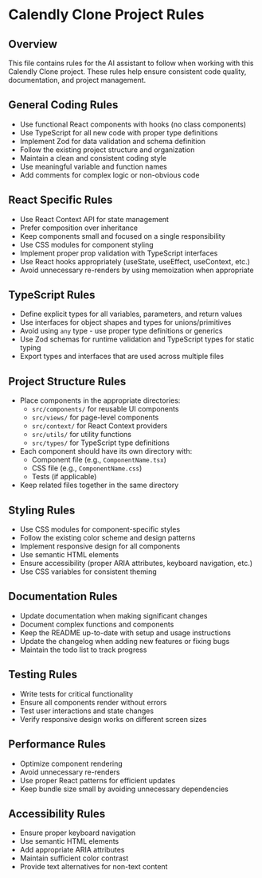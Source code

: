 # Calendly Clone Project Rules

## Overview
This file contains rules for the AI assistant to follow when working with this Calendly Clone project. These rules help ensure consistent code quality, documentation, and project management.

## General Coding Rules
- Use functional React components with hooks (no class components)
- Use TypeScript for all new code with proper type definitions
- Implement Zod for data validation and schema definition
- Follow the existing project structure and organization
- Maintain a clean and consistent coding style
- Use meaningful variable and function names
- Add comments for complex logic or non-obvious code

## React Specific Rules
- Use React Context API for state management
- Prefer composition over inheritance
- Keep components small and focused on a single responsibility
- Use CSS modules for component styling
- Implement proper prop validation with TypeScript interfaces
- Use React hooks appropriately (useState, useEffect, useContext, etc.)
- Avoid unnecessary re-renders by using memoization when appropriate

## TypeScript Rules
- Define explicit types for all variables, parameters, and return values
- Use interfaces for object shapes and types for unions/primitives
- Avoid using `any` type - use proper type definitions or generics
- Use Zod schemas for runtime validation and TypeScript types for static typing
- Export types and interfaces that are used across multiple files

## Project Structure Rules
- Place components in the appropriate directories:
  - `src/components/` for reusable UI components
  - `src/views/` for page-level components
  - `src/context/` for React Context providers
  - `src/utils/` for utility functions
  - `src/types/` for TypeScript type definitions
- Each component should have its own directory with:
  - Component file (e.g., `ComponentName.tsx`)
  - CSS file (e.g., `ComponentName.css`)
  - Tests (if applicable)
- Keep related files together in the same directory

## Styling Rules
- Use CSS modules for component-specific styles
- Follow the existing color scheme and design patterns
- Implement responsive design for all components
- Use semantic HTML elements
- Ensure accessibility (proper ARIA attributes, keyboard navigation, etc.)
- Use CSS variables for consistent theming

## Documentation Rules
- Update documentation when making significant changes
- Document complex functions and components
- Keep the README up-to-date with setup and usage instructions
- Update the changelog when adding new features or fixing bugs
- Maintain the todo list to track progress

## Testing Rules
- Write tests for critical functionality
- Ensure all components render without errors
- Test user interactions and state changes
- Verify responsive design works on different screen sizes

## Performance Rules
- Optimize component rendering
- Avoid unnecessary re-renders
- Use proper React patterns for efficient updates
- Keep bundle size small by avoiding unnecessary dependencies

## Accessibility Rules
- Ensure proper keyboard navigation
- Use semantic HTML elements
- Add appropriate ARIA attributes
- Maintain sufficient color contrast
- Provide text alternatives for non-text content 